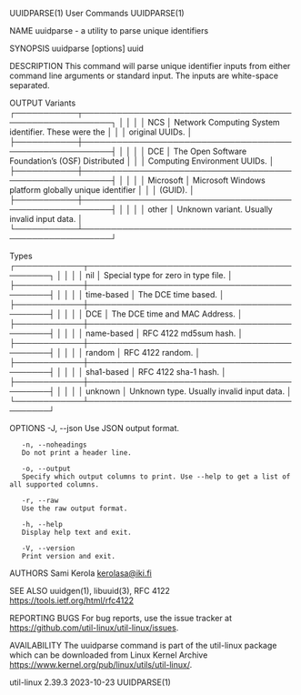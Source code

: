 UUIDPARSE(1)								 User Commands								  UUIDPARSE(1)

NAME
       uuidparse - a utility to parse unique identifiers

SYNOPSIS
       uuidparse [options] uuid

DESCRIPTION
       This command will parse unique identifier inputs from either command line arguments or standard input. The inputs are white-space separated.

OUTPUT
   Variants
       ┌───────────┬───────────────────────────────────────────────────────┐
       │	   │							   │
       │ NCS	   │ Network Computing System identifier. These were the   │
       │	   │ original UUIDs.					   │
       ├───────────┼───────────────────────────────────────────────────────┤
       │	   │							   │
       │ DCE	   │ The Open Software Foundation’s (OSF) Distributed	   │
       │	   │ Computing Environment UUIDs.			   │
       ├───────────┼───────────────────────────────────────────────────────┤
       │	   │							   │
       │ Microsoft │ Microsoft Windows platform globally unique identifier │
       │	   │ (GUID).						   │
       ├───────────┼───────────────────────────────────────────────────────┤
       │	   │							   │
       │ other	   │ Unknown variant. Usually invalid input data.	   │
       └───────────┴───────────────────────────────────────────────────────┘

   Types
       ┌────────────┬───────────────────────────────────────────┐
       │	    │						│
       │ nil	    │ Special type for zero in type file.	│
       ├────────────┼───────────────────────────────────────────┤
       │	    │						│
       │ time-based │ The DCE time based.			│
       ├────────────┼───────────────────────────────────────────┤
       │	    │						│
       │ DCE	    │ The DCE time and MAC Address.		│
       ├────────────┼───────────────────────────────────────────┤
       │	    │						│
       │ name-based │ RFC 4122 md5sum hash.			│
       ├────────────┼───────────────────────────────────────────┤
       │	    │						│
       │ random	    │ RFC 4122 random.				│
       ├────────────┼───────────────────────────────────────────┤
       │	    │						│
       │ sha1-based │ RFC 4122 sha-1 hash.			│
       ├────────────┼───────────────────────────────────────────┤
       │	    │						│
       │ unknown    │ Unknown type. Usually invalid input data. │
       └────────────┴───────────────────────────────────────────┘

OPTIONS
       -J, --json
	   Use JSON output format.

       -n, --noheadings
	   Do not print a header line.

       -o, --output
	   Specify which output columns to print. Use --help to get a list of all supported columns.

       -r, --raw
	   Use the raw output format.

       -h, --help
	   Display help text and exit.

       -V, --version
	   Print version and exit.

AUTHORS
       Sami Kerola <kerolasa@iki.fi>

SEE ALSO
       uuidgen(1), libuuid(3), RFC 4122 <https://tools.ietf.org/html/rfc4122>

REPORTING BUGS
       For bug reports, use the issue tracker at https://github.com/util-linux/util-linux/issues.

AVAILABILITY
       The uuidparse command is part of the util-linux package which can be downloaded from Linux Kernel Archive
       <https://www.kernel.org/pub/linux/utils/util-linux/>.

util-linux 2.39.3							  2023-10-23								  UUIDPARSE(1)
